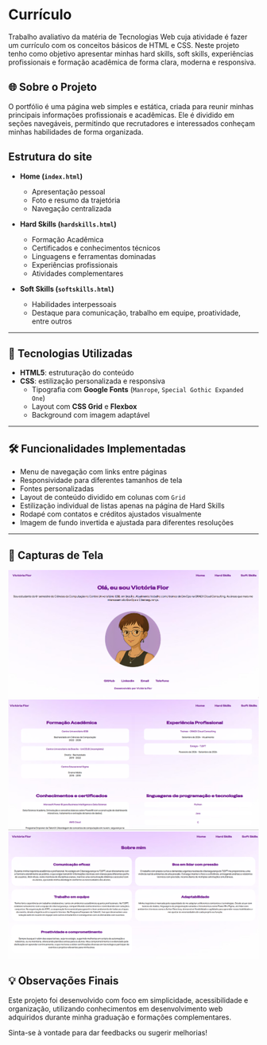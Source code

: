 # Currículo

Trabalho avaliativo da matéria de Tecnologias Web cuja atividade é fazer um currículo com os conceitos básicos de HTML e CSS. Neste projeto tenho como objetivo apresentar minhas hard skills, soft skills, experiências profissionais e formação acadêmica de forma clara, moderna e responsiva.

## 🌐 Sobre o Projeto

O portfólio é uma página web simples e estática, criada para reunir minhas principais informações profissionais e acadêmicas. Ele é dividido em seções navegáveis, permitindo que recrutadores e interessados conheçam minhas habilidades de forma organizada.

## Estrutura do site

- **Home (`index.html`)**
  - Apresentação pessoal
  - Foto e resumo da trajetória
  - Navegação centralizada

- **Hard Skills (`hardskills.html`)**
  - Formação Acadêmica
  - Certificados e conhecimentos técnicos
  - Linguagens e ferramentas dominadas
  - Experiências profissionais
  - Atividades complementares

- **Soft Skills (`softskills.html`)**
  - Habilidades interpessoais
  - Destaque para comunicação, trabalho em equipe, proatividade, entre outros

---

## 🎨 Tecnologias Utilizadas

- **HTML5**: estruturação do conteúdo
- **CSS**: estilização personalizada e responsiva
  - Tipografia com **Google Fonts** (`Manrope`, `Special Gothic Expanded One`)
  - Layout com **CSS Grid** e **Flexbox**
  - Background com imagem adaptável

---

## 🛠️ Funcionalidades Implementadas

- Menu de navegação com links entre páginas
- Responsividade para diferentes tamanhos de tela
- Fontes personalizadas
- Layout de conteúdo dividido em colunas com `Grid`
- Estilização individual de listas apenas na página de Hard Skills
- Rodapé com contatos e créditos ajustados visualmente
- Imagem de fundo invertida e ajustada para diferentes resoluções

---

## 📸 Capturas de Tela
<div align="center">
    <img src="images\home.png" width="600px" alt="Home">
    <img src="images\hardskills.png" width="600px" alt="HardSkills">
    <img src="images\softskills.png" width="600px" alt="SoftSkills">
</div>

## 💡 Observações Finais

Este projeto foi desenvolvido com foco em simplicidade, acessibilidade e organização, utilizando conhecimentos em desenvolvimento web adquiridos durante minha graduação e formações complementares.

Sinta-se à vontade para dar feedbacks ou sugerir melhorias!
